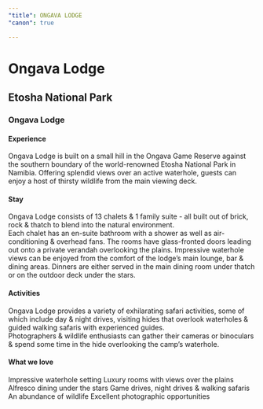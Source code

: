 ```yaml
---
"title": ONGAVA LODGE
"canon": true

---
```


# Ongava Lodge
## Etosha National Park
### Ongava Lodge

#### Experience
Ongava Lodge is built on a small hill in the Ongava Game Reserve against the southern boundary of the world-renowned Etosha National Park in Namibia.
Offering splendid views over an active waterhole, guests can enjoy a host of thirsty wildlife from the main viewing deck.

#### Stay
Ongava Lodge consists of 13 chalets &amp; 1 family suite - all built out of brick, rock &amp; thatch to blend into the natural environment.  
Each chalet has an en-suite bathroom with a shower as well as air-conditioning &amp; overhead fans.  The rooms have glass-fronted doors leading out onto a private verandah overlooking the plains.
Impressive waterhole views can be enjoyed from the comfort of the lodge’s main lounge, bar &amp; dining areas.  Dinners are either served in the main dining room under thatch or on the outdoor deck under the stars.

#### Activities
Ongava Lodge provides a variety of exhilarating safari activities, some of which include day &amp; night drives, visiting hides that overlook waterholes &amp; guided walking safaris with experienced guides.  
Photographers &amp; wildlife enthusiasts can gather their cameras or binoculars &amp; spend some time in the hide overlooking the camp’s waterhole.


#### What we love
Impressive waterhole setting
Luxury rooms with views over the plains
Alfresco dining under the stars
Game drives, night drives &amp; walking safaris
An abundance of wildlife
Excellent photographic opportunities